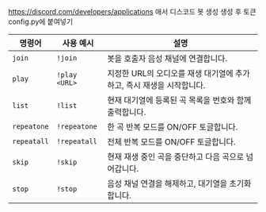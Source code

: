 https://discord.com/developers/applications  애서 디스코드 봇 생성
생성 후 토큰 config.py에 붙여넣기


| 명령어         | 사용 예시         | 설명                                        |
| ----------- | ------------- | ----------------------------------------- |
| `join`      | `!join`       | 봇을 호출자 음성 채널에 연결합니다.                      |
| `play`      | `!play <URL>` | 지정한 URL의 오디오를 재생 대기열에 추가하고, 즉시 재생을 시작합니다. |
| `list`      | `!list`       | 현재 대기열에 등록된 곡 목록을 번호와 함께 출력합니다.           |
| `repeatone` | `!repeatone`  | 한 곡 반복 모드를 ON/OFF 토글합니다.                  |
| `repeatall` | `!repeatall`  | 전체 반복 모드를 ON/OFF 토글합니다.                   |
| `skip`      | `!skip`       | 현재 재생 중인 곡을 중단하고 다음 곡으로 넘어갑니다.            |
| `stop`      | `!stop`       | 음성 채널 연결을 해제하고, 대기열을 초기화합니다.              |
